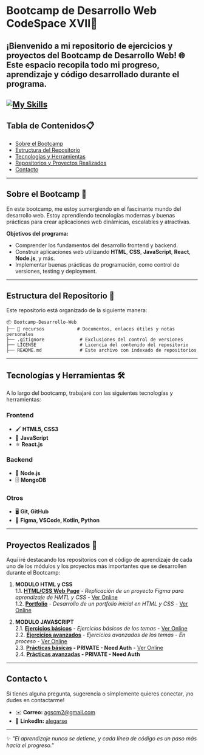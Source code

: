 # Bootcamp de Desarrollo Web CodeSpace XVII🚀 
¡Bienvenido a mi repositorio de ejercicios y proyectos del Bootcamp de Desarrollo Web! 🌐 Este espacio recopila todo mi progreso, aprendizaje y código desarrollado durante el programa.  
---
[![My Skills](https://skillicons.dev/icons?i=html,css,js,react,nodejs,mongodb,git,github,figma,vscode,kotlin,py)](https://skillicons.dev)
---

## Tabla de Contenidos📋  
- [Sobre el Bootcamp](#sobre-el-bootcamp)  
- [Estructura del Repositorio](#estructura-del-repositorio)  
- [Tecnologías y Herramientas](#tecnologías-y-herramientas)  
- [Repositorios y Proyectos Realizados](#repos-realizados)
- [Contacto](#contacto)  

---
<a id="sobre-el-bootcamp"></a>
## Sobre el Bootcamp 🌟
En este bootcamp, me estoy sumergiendo en el fascinante mundo del desarrollo web. Estoy aprendiendo tecnologías modernas y buenas prácticas para crear aplicaciones web dinámicas, escalables y atractivas.  

**Objetivos del programa:**  
- Comprender los fundamentos del desarrollo frontend y backend.  
- Construir aplicaciones web utilizando **HTML**, **CSS**, **JavaScript**, **React**, **Node.js**, y más.  
- Implementar buenas prácticas de programación, como control de versiones, testing y deployment.  

---
<a id="estructura-del-repositorio"></a>
## Estructura del Repositorio 📂 
Este repositorio está organizado de la siguiente manera:  

```plaintext
📦 Bootcamp-Desarrollo-Web  
├── 📁 recursos            # Documentos, enlaces útiles y notas personales
├── .gitignore             # Exclusiones del control de versiones
├── LICENSE                # Licencia del contenido del repositorio  
├── README.md              # Este archivo con indexado de repositorios
```

---
<a id="tecnologías-y-herramientas"></a>
## Tecnologías y Herramientas 🛠️  
A lo largo del bootcamp, trabajaré con las siguientes tecnologías y herramientas:  

### **Frontend**  
- 🖌️ **HTML5, CSS3**  
- 🎨 **JavaScript**  
- ⚛️ **React.js** 

### **Backend**  
- 🔧 **Node.js**  
- 🗄️ **MongoDB**  

### **Otros**  
- 🖥️ **Git, GitHub**  
- 🧪 **Figma, VSCode, Kotlin, Python**  

---
<a id="repos-realizados"></a>
## Proyectos Realizados 🌟
Aquí iré destacando los repositorios con el código de aprendizaje de cada uno de los módulos y los proyectos más importantes que se desarrollen durante el Bootcamp:  

1. **MODULO HTML y CSS**  
   1.1. **[HTML/CSS Web Page](https://github.com/Alegarse/web_html_css)** - _Replicación de un proyecto Figma para aprendizaje de HMTL y CSS_ - [Ver Online](https://web-html-css.arenalsoft.es/)   
   1.2. **[Portfolio](https://github.com/Alegarse/portfolio)** - _Desarrollo de un portfolio inicial en HTML y CSS_ - [Ver Online](https://portfolioags.arenalsoft.es/) 

2. **MODULO JAVASCRIPT**  
   2.1. **[Ejercicios básicos](https://github.com/Alegarse/B17-mod3-js-basic-exercises)** - _Ejercicios básicos de los temas_ - [Ver Online](https://js-basic-exercises.arenalsoft.es/)  
   2.2. **[Ejercicios avanzados](https://github.com/Alegarse/B17-mod3-js-advance-exercises)** - _Ejercicios avanzados de los temas_ - _En proceso_ -  [Ver Online](https://js-advance-exercises.arenalsoft.es/)  
   2.3. **[Prácticas básicas](https://github.com/Alegarse/B17-mod3-js-basic-practice) - PRIVATE - Need Auth** - [Ver Online](https://js-basic-practice.arenalsoft.es/)  
   2.4. **[Prácticas avanzadas](https://github.com/Alegarse/B17-mod3-js-advance-practice) - PRIVATE - Need Auth** 
    

---
<a id="contacto"></a>
## Contacto 📞 
Si tienes alguna pregunta, sugerencia o simplemente quieres conectar, ¡no dudes en contactarme!  

- ✉️ **Correo:** [agscm2@gmail.com](mailto:agscm2@gmail.com)
- 💼 **LinkedIn:** <a href="https://www.linkedin.com/in/alegarse/" target="_blank">alegarse</a>  

---

✨ _"El aprendizaje nunca se detiene, y cada línea de código es un paso más hacia el progreso."_ 
